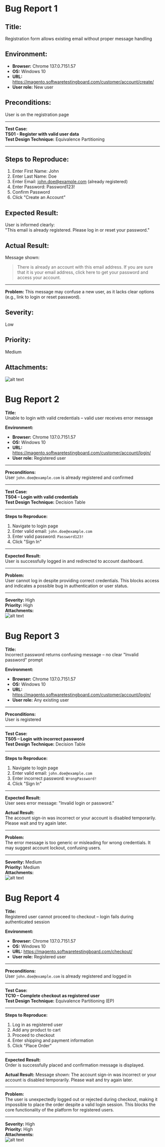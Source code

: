 # Bug Report 1

## Title:
Registration form allows existing email without proper message handling

## Environment:
- **Browser:** Chrome 137.0.7151.57  
- **OS:** Windows 10  
- **URL:** https://magento.softwaretestingboard.com/customer/account/create/  
- **User role:** New user  

## Preconditions:
User is on the registration page

---

**Test Case:**  
**TS01 - Register with valid user data**  
**Test Design Technique:** Equivalence Partitioning

---

## Steps to Reproduce:
1. Enter First Name: John  
2. Enter Last Name: Doe  
3. Enter Email: john.doe@example.com (already registered)  
4. Enter Password: Password123!  
5. Confirm Password  
6. Click "Create an Account"  

## Expected Result:
User is informed clearly:  
"This email is already registered. Please log in or reset your password."

## Actual Result:
Message shown:  
> There is already an account with this email address. If you are sure that it is your email address, click here to get your password and access your account.

---

**Problem:**
This message may confuse a new user, as it lacks clear options (e.g., link to login or reset password).

## Severity:
Low

## Priority:
Medium

## Attachments:
![alt text](image.png)




# Bug Report 2

**Title:**  
Unable to login with valid credentials – valid user receives error message

**Environment:**  
- **Browser:** Chrome 137.0.7151.57  
- **OS:** Windows 10  
- **URL:** https://magento.softwaretestingboard.com/customer/account/login/  
- **User role:** Registered user  

---

**Preconditions:**  
User `john.doe@example.com` is already registered and confirmed

---

**Test Case:**  
**TS04 – Login with valid credentials**  
**Test Design Technique:** Decision Table

---

**Steps to Reproduce:**  
1. Navigate to login page  
2. Enter valid email: `john.doe@example.com`  
3. Enter valid password: `Password123!`  
4. Click "Sign In"

---

**Expected Result:**  
User is successfully logged in and redirected to account dashboard.

---

**Problem:**  
User cannot log in despite providing correct credentials. This blocks access and indicates a possible bug in authentication or user status.

---

**Severity:** High  
**Priority:** High  
**Attachments:**  
![alt text](image-1.png)




# Bug Report 3

**Title:**  
Incorrect password returns confusing message – no clear "Invalid password" prompt

**Environment:**  
- **Browser:** Chrome 137.0.7151.57  
- **OS:** Windows 10  
- **URL:** https://magento.softwaretestingboard.com/customer/account/login/  
- **User role:** Any existing user  

---

**Preconditions:**  
User is registered

---

**Test Case:**  
**TS05 – Login with incorrect password**  
**Test Design Technique:** Decision Table

---

**Steps to Reproduce:**  
1. Navigate to login page  
2. Enter valid email: `john.doe@example.com`  
3. Enter incorrect password: `WrongPassword!`  
4. Click "Sign In"

---

**Expected Result:**  
User sees error message: "Invalid login or password."

**Actual Result:**  
The account sign-in was incorrect or your account is disabled temporarily. Please wait and try again later.

---

**Problem:**  
The error message is too generic or misleading for wrong credentials. It may suggest account lockout, confusing users.

---

**Severity:** Medium  
**Priority:** Medium  
**Attachments:**  
![alt text](image-1.png)




# Bug Report 4

**Title:**  
Registered user cannot proceed to checkout – login fails during authenticated session

**Environment:**  
- **Browser:** Chrome 137.0.7151.57  
- **OS:** Windows 10  
- **URL:** https://magento.softwaretestingboard.com/checkout/  
- **User role:** Registered user  

---

**Preconditions:**  
User `john.doe@example.com` is already registered and logged in

---

**Test Case:**  
**TC10 – Complete checkout as registered user**  
**Test Design Technique:** Equivalence Partitioning (EP)

---

**Steps to Reproduce:**  
1. Log in as registered user  
2. Add any product to cart  
3. Proceed to checkout  
4. Enter shipping and payment information  
5. Click "Place Order"

---

**Expected Result:**  
Order is successfully placed and confirmation message is displayed.

**Actual Result:**
Message shown:
The account sign-in was incorrect or your account is disabled temporarily. Please wait and try again later.

---

**Problem:**  
The user is unexpectedly logged out or rejected during checkout, making it impossible to place the order despite a valid login session. This blocks the core functionality of the platform for registered users.

---

**Severity:** High  
**Priority:** High  
**Attachments:**  
![alt text](image-3.png)
